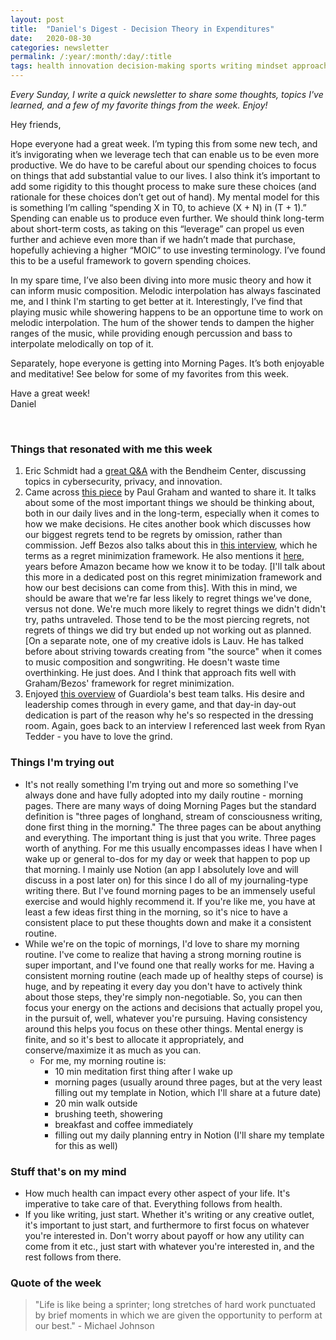 ```yaml
---
layout: post
title:  "Daniel's Digest - Decision Theory in Expenditures"
date:   2020-08-30
categories: newsletter
permalink: /:year/:month/:day/:title
tags: health innovation decision-making sports writing mindset approach
---
```


*Every Sunday, I write a quick newsletter to share some thoughts, topics I've learned, and a few of my favorite things from the week. Enjoy!*

Hey friends,

Hope everyone had a great week. I’m typing this from some new tech, and it’s invigorating when we leverage tech that can enable us to be even more productive. We do have to be careful about our spending choices to focus on things that add substantial value to our lives. I also think it’s important to add some rigidity to this thought process to make sure these choices (and rationale for these choices don’t get out of hand). My mental model for this is something I’m calling “spending X in T0, to achieve (X + N) in (T + 1).” Spending can enable us to produce even further. We should think long-term about short-term costs, as taking on this “leverage” can propel us even further and achieve even more than if we hadn’t made that purchase, hopefully achieving a higher “MOIC” to use investing terminology. I’ve found this to be a useful framework to govern spending choices.

In my spare time, I’ve also been diving into more music theory and how it can inform music composition. Melodic interpolation has always fascinated me, and I think I'm starting to get better at it. Interestingly, I’ve find that playing music while showering happens to be an opportune time to work on melodic interpolation. The hum of the shower tends to dampen the higher ranges of the music, while providing enough percussion and bass to interpolate melodically on top of it.

Separately, hope everyone is getting into Morning Pages. It’s both enjoyable and meditative! See below for some of my favorites from this week.

Have a great week!\
Daniel

<br>

### Things that resonated with me this week

1. Eric Schmidt had a [great Q&A](https://www.youtube.com/watch?v=726B0y1D5ZM) with the Bendheim Center, discussing topics in cybersecurity, privacy, and innovation.
2. Came across [this piece](http://www.paulgraham.com/todo.html?utm_campaign=Sunday%20Snippets&utm_medium=email&utm_source=Revue%20newsletter) by Paul Graham and wanted to share it. It talks about some of the most important things we should be thinking about, both in our daily lives and in the long-term, especially when it comes to how we make decisions. He cites another book which discusses how our biggest regrets tend to be regrets by omission, rather than commission. Jeff Bezos also talks about this in [this interview](https://www.youtube.com/watch?v=f3NBQcAqyu4), which he terms as a regret minimization framework. He also mentions it [here](https://www.youtube.com/watch?v=jwG_qR6XmDQ), years before Amazon became how we know it to be today. [I'll talk about this more in a dedicated post on this regret minimization framework and how our best decisions can come from this]. With this in mind, we should be aware that we're far less likely to regret things we've done, versus not done. We're much more likely to regret things we didn't didn't try, paths untraveled. Those tend to be the most piercing regrets, not regrets of things we did try but ended up not working out as planned. [On a separate note, one of my creative idols is Lauv. He has talked before about striving towards creating from "the source" when it comes to music composition and songwriting. He doesn't waste time overthinking. He just does. And I think that approach fits well with Graham/Bezos' framework for regret minimization.
3. Enjoyed [this overview](https://www.youtube.com/watch?v=9_7iWIOWbC4) of Guardiola's best team talks. His desire and leadership comes through in every game, and that day-in day-out dedication is part of the reason why he's so respected in the dressing room. Again, goes back to an interview I referenced last week from Ryan Tedder - you have to love the grind.

### Things I'm trying out

- It's not really something I'm trying out and more so something I've always done and have fully adopted into my daily routine - morning pages. There are many ways of doing Morning Pages but the standard definition is "three pages of longhand, stream of consciousness writing, done first thing in the morning." The three pages can be about anything and everything. The important thing is just that you write. Three pages worth of anything. For me this usually encompasses ideas I have when I wake up or general to-dos for my day or week that happen to pop up that morning.  I mainly use Notion (an app I absolutely love and will discuss in a post later on) for this since I do all of my journaling-type writing there. But I've found morning pages to be an immensely useful exercise and would highly recommend it. If you're like me, you have at least a few ideas first thing in the morning, so it's nice to have a consistent place to put these thoughts down and make it a consistent routine.
- While we're on the topic of mornings, I'd love to share my morning routine. I've come to realize that having a strong morning routine is super important, and I've found one that really works for me. Having a consistent morning routine (each made up of healthy steps of course) is huge, and by repeating it every day you don't have to actively think about those steps, they're simply non-negotiable. So, you can then focus your energy on the actions and decisions that actually propel you, in the pursuit of, well, whatever you're pursuing. Having consistency around this helps you focus on these other things. Mental energy is finite, and so it's best to allocate it appropriately, and conserve/maximize it as much as you can.
    - For me, my morning routine is:
        - 10 min meditation first thing after I wake up
        - morning pages (usually around three pages, but at the very least filling out my template in Notion, which I'll share at a future date)
        - 20 min walk outside
        - brushing teeth, showering
        - breakfast and coffee immediately
        - filling out my daily planning entry in Notion (I'll share my template for this as well)

### Stuff that's on my mind

- How much health can impact every other aspect of your life. It's imperative to take care of that. Everything follows from health.
- If you like writing, just start. Whether it's writing or any creative outlet, it's important to just start, and furthermore to first focus on whatever you're interested in. Don't worry about payoff or how any utility can come from it etc., just start with whatever you're interested in, and the rest follows from there.

### Quote of the week

> "Life is like being a sprinter; long stretches of hard work punctuated by brief moments in which we are given the opportunity to perform at our best." - Michael Johnson
